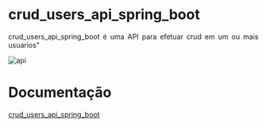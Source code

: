 # crud_users_api_spring_boot
<div style="text-align: justify"> crud_users_api_spring_boot  é uma API para efetuar crud em um ou mais usuarios"</div>

![api](https://user-images.githubusercontent.com/51086466/146306391-4c629454-b4e9-47ca-8a80-0eafedb68a85.png)

# Documentação
[crud_users_api_spring_boot](https://app.swaggerhub.com/apis-docs/Anderson-Silva-Developer/crud_users/1.0.0#/)
